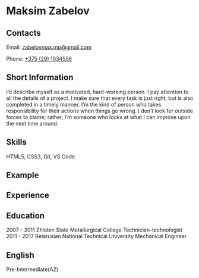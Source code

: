 # Maksim Zabelov

## Contacts

Email: [zabelovmax.mp@gmail.com](zabelovmax.mp@gmail.com)

Phone: [+375 (29) 1034556](+375291034556)

## Short Information

I’d describe myself as a motivated, hard-working person. I pay attention to all the details of a project. I make sure that every task is just right, but is also completed in a timely manner. I’m the kind of person who takes responsibility for their actions when things go wrong. I don’t look for outside forces to blame; rather, I’m someone who looks at what I can improve upon the next time around.

## Skills

HTML5, CSS3, Git, VS Code.

## Example

## Experience

## Education

2007 - 2011 Zhlobin State Metallurgical College
Technician-technologist
2011 - 2017 Belarusian National Technical University
Mechanical Engineer

## English

Pre-Intermediate(A2)